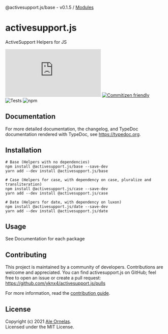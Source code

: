 @activesupport.js/base - v0.1.5 / [Modules](modules.md)

# activesupport.js

ActiveSupport Helpers for JS

![Release](https://img.shields.io/github/v/release/yknx4/activesupport.js?include_prereleases&sort=semver)
[![Commitizen friendly](https://img.shields.io/badge/commitizen-friendly-brightgreen.svg)](http://commitizen.github.io/cz-cli/)
![Tests](https://img.shields.io/github/workflow/status/yknx4/activesupport.js/Tests/main)
![npm](https://img.shields.io/npm/v/@activesupport.js/base)

## Documentation

For more detailed documentation, the changelog, and TypeDoc documentation rendered with TypeDoc, see https://typedoc.org.

## Installation

```text
# Base (Helpers with no dependencies)
npm install @activesupport.js/base --save-dev
yarn add --dev install @activesupport.js/base

# Case (Helpers for case, with dependency on case, pluralize and transliteration)
npm install @activesupport.js/case --save-dev
yarn add --dev install @activesupport.js/case

# Date (Helpers for date, with dependency on luxon)
npm install @activesupport.js/date --save-dev
yarn add --dev install @activesupport.js/date
```

## Usage

See Documentation for each package

## Contributing

This project is maintained by a community of developers. Contributions are welcome and appreciated.
You can find activesupport.js on GitHub; feel free to open an issue or create a pull request:
https://github.com/yknx4/activesupport.js/pulls

For more information, read the [contribution guide](https://github.com/yknx4/activesupport.js/blob/main/.github/CONTRIBUTING.md).

## License

Copyright (c) 2021 [Ale Ornelas](https://ale.world).<br>
Licensed under the MIT License.
